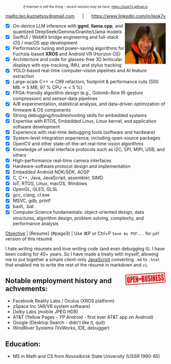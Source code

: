 <div align="center" style="font-size: 75%;font-style: italic;">If Internet is still the thing - recent version may be here: <a href="https://leok7v.github.io">https://leok7v.github.io</a></div>
<p style="display: flex; justify-content: space-between;">
<a id="mailto" href="mailto:leo.kuznetsov@gmail.com">mailto:leo.kuznetsov@gmail.com</a>&nbsp;|&nbsp;
<a id="linkedin" href="https://www.linkedin.com/in/leok7v">https://www.linkedin.com/in/leok7v</a>
</p>
<a href="mailto:leo.kuznetsov@gmail.com"><img align="right" width="128" height="128" src="leo.jpg"></a>

 - [x] On-device LLM inference with **ggml**, **llama.cpp**, and quantized DeepSeek/Gemma/Granite/Llama models
 - [x] SwiftUI / WebKit bridge engineering and full-stack iOS / macOS app development
 - [x] Performance tuning and power-saving algorithms for Fuchsia-based **XROS** and Android VR (Horizon OS)
 - [x] Architecture and code for glasses-free 3D lenticular displays with eye-tracking, IMU, and stylus tracking
 - [x] YOLO-based real-time computer-vision pipelines and AI feature extraction
 - [x] Large-scale C++ → C99 refactors, footprint & performance cuts (500 MB → 5 MB, 97 % CPU → < 5 %)
 - [x] FPGA-friendly algorithm design (e.g., Golomb-Rice IR-gesture compression) and sensor-data pipelines
 - [x] A/B experimentation, statistical analysis, and data-driven optimization of firmware & OS components
 - [x] Strong debugging/troubleshooting skills for embedded systems
 - [x] Expertise with RTOS, Embedded Linux, Linux kernel, and application software development
 - [x] Experience with real-time debugging tools (software and hardware)
 - [x] System-level integration experience, including open-source packages
 - [x] OpenCV and other state-of-the-art real-time vision algorithms
 - [x] Knowledge of serial interface protocols such as I2C, SPI, MIPI, USB, and others
 - [x] High-performance real-time camera interfaces
 - [x] Hardware-software protocol design and implementation
 - [x] Embedded Android NDK/SDK, AOSP
 - [x] C, C++, Java, JavaScript, assembler, SIMD
 - [x] IoT, RTOS, Linux, macOS, Windows
 - [x] OpenGL, GLES, GLSL
 - [x] gcc, clang, cl.exe
 - [x] MSVC, gdb, printf
 - [x] bash, .bat
 - [x] Computer Science fundamentals: object-oriented design, data structures, algorithm design, problem solving, complexity, and performance analysis

[Objective](#page2) | [Resume] (#page3) | Use <a id="print">&#8984;P 
or <span class="keyboard-key nowrap">Ctrl</span>+P</a> `Save As PDF...` for `pdf` version of this résumé.

I hate writing résumés and love writing code (and even debugging it).
I have been coding for 40+ years.
So I have made a treaty with myself, allowing me to put together a simple 
client-only <a href="https://github.com/leok7v/leok7v.github.io/blob/master/ui.js" target="_blank">JavaScript</a> 
converting `.md` to `.html` that enabled me to write the rest of the résumé in 
markdown and `vi`.

<img align="right" width="128" height="43" src="open-for-business.png">

Notable employment history and achvements:
---
 * Facebook Reality Labs / Oculus (XROS platform)
 * zSpace Inc (AR/VR system software)
 * Dolby Labs (mobile JPEG HDR)
 * AT&T (Yellow Pages - YP Android - first ever AT&T app on Android)
 * Google (Desktop Search - didn't like it, quit)
 * WindRiver Systems (VxWorks, IDE, debugger)

Education:
---
 * MS in Math and CS from Novosibirsk State University (USSR 1980-85)
